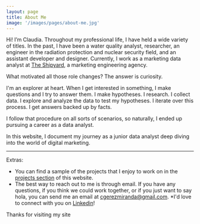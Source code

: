 ```yaml
---
layout: page
title: About Me
image: '/images/pages/about-me.jpg'
---
```


Hi! I’m Claudia.  Throughout my professional life, I have held a wide variety of titles. In the past, I have been a water quality analyst, researcher, an engineer in the radiation protection and nuclear security field, and an assistant developer and designer.  Currently, I work as a marketing data analyst at [The Shipyard](http://theshipyard.com/), a marketing engineering agency.

What motivated all those role changes?  The answer is curiosity.

I'm an explorer at heart.  When I get interested in something, I make questions and I try to answer them.  I make hypotheses.  I research.  I collect data. I explore and analyze the data to test my hypotheses. I iterate over this process.  I get answers backed up by facts.

I follow that procedure on all sorts of scenarios, so naturally, I ended up pursuing a career as a data analyst.

In this website, I document my journey as a junior data analyst deep diving into the world of digital marketing.

---
Extras:

* You can find a sample of the projects that I enjoy to work on in the [projects section](http://claudiagerez.com/tag/projects/) of this website.
* The best way to reach out to me is through email. If you have any questions, if you think we could work together, or if you just want to say hola, you can send me an email at cgerezmiranda@gmail.com.
*I'd love to connect with you on [Linkedin](https://www.linkedin.com/in/gerezmiranda/)!

Thanks for visiting my site
